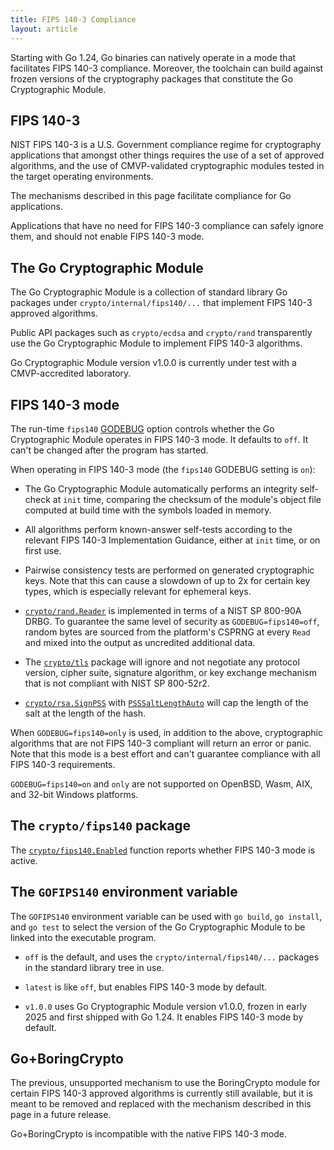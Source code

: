 ```yaml
---
title: FIPS 140-3 Compliance
layout: article
---
```


Starting with Go 1.24, Go binaries can natively operate in a mode that
facilitates FIPS 140-3 compliance. Moreover, the toolchain can build against
frozen versions of the cryptography packages that constitute the Go
Cryptographic Module.

## FIPS 140-3

NIST FIPS 140-3 is a U.S. Government compliance regime for cryptography
applications that amongst other things requires the use of a set of approved
algorithms, and the use of CMVP-validated cryptographic modules tested in the
target operating environments.

The mechanisms described in this page facilitate compliance for Go applications.

Applications that have no need for FIPS 140-3 compliance can safely ignore them,
and should not enable FIPS 140-3 mode.

## The Go Cryptographic Module

The Go Cryptographic Module is a collection of standard library Go packages
under `crypto/internal/fips140/...` that implement FIPS 140-3 approved
algorithms.

Public API packages such as `crypto/ecdsa` and `crypto/rand` transparently use
the Go Cryptographic Module to implement FIPS 140-3 algorithms.

Go Cryptographic Module version v1.0.0 is currently under test with a
CMVP-accredited laboratory.

## FIPS 140-3 mode

The run-time `fips140` [GODEBUG](/doc/godebug) option controls whether the Go
Cryptographic Module operates in FIPS 140-3 mode. It defaults to `off`. It can't
be changed after the program has started.

When operating in FIPS 140-3 mode (the `fips140` GODEBUG setting is `on`):

 - The Go Cryptographic Module automatically performs an integrity self-check at
   `init` time, comparing the checksum of the module's object file computed at
   build time with the symbols loaded in memory.

 - All algorithms perform known-answer self-tests according to the relevant FIPS
   140-3 Implementation Guidance, either at `init` time, or on first use.

 - Pairwise consistency tests are performed on generated cryptographic keys.
   Note that this can cause a slowdown of up to 2x for certain key types, which
   is especially relevant for ephemeral keys.

 - [`crypto/rand.Reader`](/pkg/crypto/rand/#Reader) is implemented in terms of a
   NIST SP 800-90A DRBG. To guarantee the same level of security as
   `GODEBUG=fips140=off`, random bytes are sourced from the platform's CSPRNG at
   every `Read` and mixed into the output as uncredited additional data.

 - The [`crypto/tls`](/pkg/crypto/tls/) package will ignore and not negotiate
   any protocol version, cipher suite, signature algorithm, or key exchange
   mechanism that is not compliant with NIST SP 800-52r2.

 - [`crypto/rsa.SignPSS`](/pkg/crypto/rsa/#SignPSS) with
   [`PSSSaltLengthAuto`](/pkg/crypto/rsa/#PSSSaltLengthAuto) will cap the length
   of the salt at the length of the hash.

When `GODEBUG=fips140=only` is used, in addition to the above, cryptographic
algorithms that are not FIPS 140-3 compliant will return an error or panic. Note
that this mode is a best effort and can't guarantee compliance with all FIPS
140-3 requirements.

`GODEBUG=fips140=on` and `only` are not supported on OpenBSD, Wasm, AIX, and
32-bit Windows platforms.

## The `crypto/fips140` package

The [`crypto/fips140.Enabled`](/pkg/crypto/fips140/#Enabled) function reports
whether FIPS 140-3 mode is active.

## The `GOFIPS140` environment variable

The `GOFIPS140` environment variable can be used with `go build`, `go install`,
and `go test` to select the version of the Go Cryptographic Module to be linked
into the executable program.

 - `off` is the default, and uses the `crypto/internal/fips140/...` packages in
   the standard library tree in use.

 - `latest` is like `off`, but enables FIPS 140-3 mode by default.

 - `v1.0.0` uses Go Cryptographic Module version v1.0.0, frozen in early 2025
   and first shipped with Go 1.24. It enables FIPS 140-3 mode by default.

## Go+BoringCrypto

The previous, unsupported mechanism to use the BoringCrypto module for certain
FIPS 140-3 approved algorithms is currently still available, but it is meant to
be removed and replaced with the mechanism described in this page in a future
release.

Go+BoringCrypto is incompatible with the native FIPS 140-3 mode.
